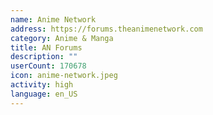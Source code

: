 ```yaml
---
name: Anime Network
address: https://forums.theanimenetwork.com
category: Anime & Manga
title: AN Forums
description: ""
userCount: 170678
icon: anime-network.jpeg
activity: high
language: en_US
---
```

